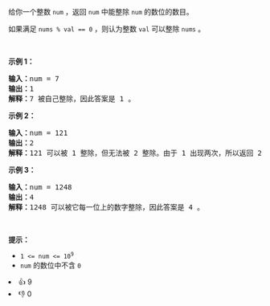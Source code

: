 <p>给你一个整数 <code>num</code> ，返回 <code>num</code> 中能整除 <code>num</code> 的数位的数目。</p>

<p>如果满足&nbsp;<code>nums % val == 0</code> ，则认为整数 <code>val</code> 可以整除 <code>nums</code> 。</p>

<p>&nbsp;</p>

<p><strong>示例 1：</strong></p>

<pre><strong>输入：</strong>num = 7
<strong>输出：</strong>1
<strong>解释：</strong>7 被自己整除，因此答案是 1 。
</pre>

<p><strong>示例 2：</strong></p>

<pre><strong>输入：</strong>num = 121
<strong>输出：</strong>2
<strong>解释：</strong>121 可以被 1 整除，但无法被 2 整除。由于 1 出现两次，所以返回 2 。
</pre>

<p><strong>示例 3：</strong></p>

<pre><strong>输入：</strong>num = 1248
<strong>输出：</strong>4
<strong>解释：</strong>1248 可以被它每一位上的数字整除，因此答案是 4 。
</pre>

<p>&nbsp;</p>

<p><strong>提示：</strong></p>

<ul> 
 <li><code>1 &lt;= num &lt;= 10<sup>9</sup></code></li> 
 <li><code>num</code> 的数位中不含 <code>0</code></li> 
</ul>

<div><li>👍 9</li><li>👎 0</li></div>